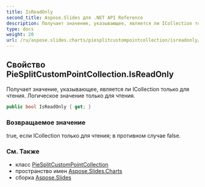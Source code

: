 ```yaml
---
title: IsReadOnly
second_title: Aspose.Slides для .NET API Reference
description: Получает значение, указывающее, является ли ICollection только для чтения. Логическое значение только для чтения.
type: docs
weight: 20
url: /ru/aspose.slides.charts/piesplitcustompointcollection/isreadonly/
---
```


## Свойство PieSplitCustomPointCollection.IsReadOnly

Получает значение, указывающее, является ли ICollection только для чтения. Логическое значение только для чтения.

```csharp
public bool IsReadOnly { get; }
```

### Возвращаемое значение

true, если ICollection только для чтения; в противном случае false.

### См. Также

* класс [PieSplitCustomPointCollection](../../piesplitcustompointcollection)
* пространство имен [Aspose.Slides.Charts](../../piesplitcustompointcollection)
* сборка [Aspose.Slides](../../../)

<!-- DO NOT EDIT: сгенерировано xmldocmd для Aspose.Slides.dll -->